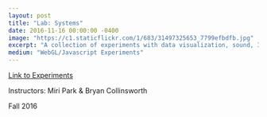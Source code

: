 ```yaml
---
layout: post
title: "Lab: Systems"
date: 2016-11-16 00:00:00 -0400
image: "https://c1.staticflickr.com/1/683/31497325653_7799efbdfb.jpg"
excerpt: "A collection of experiments with data visualization, sound, 3D environments using WebGL and three.js"
medium: "WebGL/Javascript Experiments"
---
```


[Link to Experiments](http://mbrav.github.io/Lab-FA16/)

Instructors: Miri Park & Bryan Collinsworth

Fall 2016
